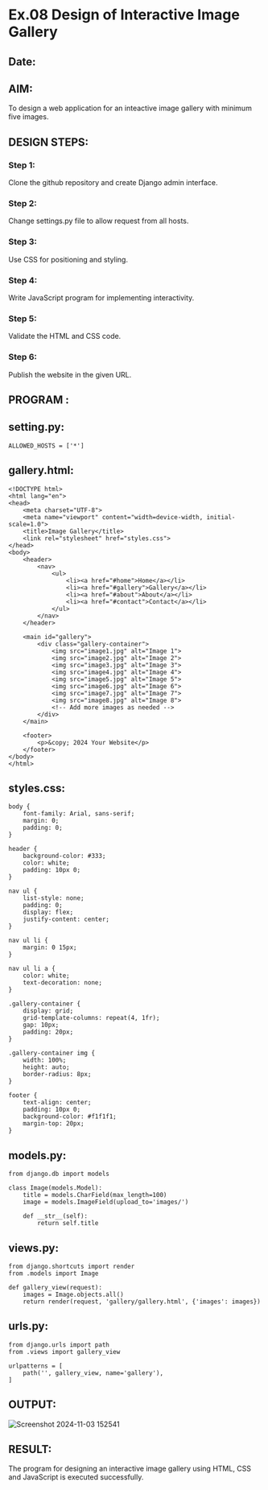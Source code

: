 # Ex.08 Design of Interactive Image Gallery
## Date:
## AIM:
To design a web application for an inteactive image gallery with minimum five images.

## DESIGN STEPS:

### Step 1:
Clone the github repository and create Django admin interface.

### Step 2:
Change settings.py file to allow request from all hosts.

### Step 3:
Use CSS for positioning and styling.

### Step 4:
Write JavaScript program for implementing interactivity.

### Step 5:
Validate the HTML and CSS code.

### Step 6:
Publish the website in the given URL.

## PROGRAM :
## setting.py:
```
ALLOWED_HOSTS = ['*']
```
## gallery.html:
```
<!DOCTYPE html>
<html lang="en">
<head>
    <meta charset="UTF-8">
    <meta name="viewport" content="width=device-width, initial-scale=1.0">
    <title>Image Gallery</title>
    <link rel="stylesheet" href="styles.css">
</head>
<body>
    <header>
        <nav>
            <ul>
                <li><a href="#home">Home</a></li>
                <li><a href="#gallery">Gallery</a></li>
                <li><a href="#about">About</a></li>
                <li><a href="#contact">Contact</a></li>
            </ul>
        </nav>
    </header>

    <main id="gallery">
        <div class="gallery-container">
            <img src="image1.jpg" alt="Image 1">
            <img src="image2.jpg" alt="Image 2">
            <img src="image3.jpg" alt="Image 3">
            <img src="image4.jpg" alt="Image 4">
            <img src="image5.jpg" alt="Image 5">
            <img src="image6.jpg" alt="Image 6">
            <img src="image7.jpg" alt="Image 7">
            <img src="image8.jpg" alt="Image 8">
            <!-- Add more images as needed -->
        </div>
    </main>

    <footer>
        <p>&copy; 2024 Your Website</p>
    </footer>
</body>
</html>
```
## styles.css:
```
body {
    font-family: Arial, sans-serif;
    margin: 0;
    padding: 0;
}

header {
    background-color: #333;
    color: white;
    padding: 10px 0;
}

nav ul {
    list-style: none;
    padding: 0;
    display: flex;
    justify-content: center;
}

nav ul li {
    margin: 0 15px;
}

nav ul li a {
    color: white;
    text-decoration: none;
}

.gallery-container {
    display: grid;
    grid-template-columns: repeat(4, 1fr);
    gap: 10px;
    padding: 20px;
}

.gallery-container img {
    width: 100%;
    height: auto;
    border-radius: 8px;
}

footer {
    text-align: center;
    padding: 10px 0;
    background-color: #f1f1f1;
    margin-top: 20px;
}
```
## models.py:
```
from django.db import models

class Image(models.Model):
    title = models.CharField(max_length=100)
    image = models.ImageField(upload_to='images/')

    def __str__(self):
        return self.title
```
## views.py:
```
from django.shortcuts import render
from .models import Image

def gallery_view(request):
    images = Image.objects.all()
    return render(request, 'gallery/gallery.html', {'images': images})
```
## urls.py:
```
from django.urls import path
from .views import gallery_view

urlpatterns = [
    path('', gallery_view, name='gallery'),
]
```
## OUTPUT:
![Screenshot 2024-11-03 152541](https://github.com/user-attachments/assets/2c4c932a-2638-4d81-a7cf-2a87b2b22736)

## RESULT:
The program for designing an interactive image gallery using HTML, CSS and JavaScript is executed successfully.
